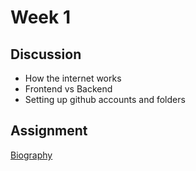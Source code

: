# Week 1

## Discussion

- How the internet works
- Frontend vs Backend
- Setting up github accounts and folders

## Assignment

[Biography](/prompt/biography)
